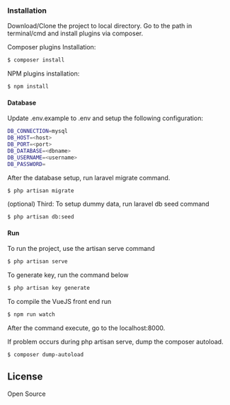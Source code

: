 
### Installation

Download/Clone the project to local directory. Go to the path in terminal/cmd and install plugins via composer.

Composer plugins Installation:
```sh
$ composer install
```
NPM plugins installation:
```sh
$ npm install
```
#### Database
Update .env.example to .env  and setup the following configuration:
```sh
DB_CONNECTION=mysql
DB_HOST=<host>
DB_PORT=<port>
DB_DATABASE=<dbname>
DB_USERNAME=<username>
DB_PASSWORD=
```
After the database setup, run laravel migrate command.
```sh
$ php artisan migrate
```
(optional) Third:
To setup dummy data, run laravel db seed command
```sh
$ php artisan db:seed
```


#### Run
To run the project, use the artisan serve command
```sh
$ php artisan serve
```

To generate key, run the command below
```sh
$ php artisan key generate
```

To compile the VueJS front end run
```sh
$ npm run watch
```

After the command execute, go to the localhost:8000.

If problem occurs during php artisan serve, dump the composer autoload.
```sh
$ composer dump-autoload
```

License
----

Open Source
